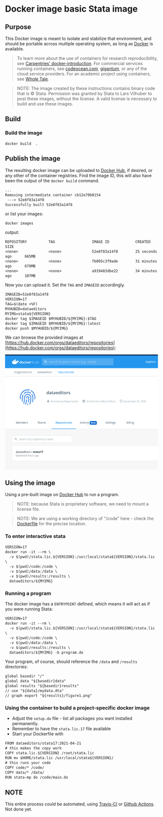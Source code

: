 # Docker image basic Stata image

## Purpose

This Docker image is meant to isolate and stabilize that environment, and should be portable across
multiple operating system, as long as [Docker](https://docker.com) is available.

> To learn more about the use of containers for research reproducibility, see [Carpentries' docker-introduction](https://carpentries-incubator.github.io/docker-introduction/index.html). For commercial services running containers, see [codeocean.com](https://codeocean.com), [gigantum](https://gigantum.com/), or any of the cloud service providers. For an academic project using containers, see [Whole Tale](https://wholetale.org/).

> NOTE: The image created by these instructions contains binary code that is &copy; Stata. Permission was granted by Stata to Lars Vilhuber to post these images, without the license. A valid license is necessary to build and use these images. 


## Build


### Build the image

```
docker build  .
```

## Publish the image 

The resulting docker image can be uploaded to [Docker Hub](https://hub.docker.com/), if desired, or any other of the container registries. Find the image ID, this will also have been the output of the `docker build` command.

```
...
Removing intermediate container cb12e70b0154
 ---> 52e8f83a14f8
Successfully built 52e8f83a14f8
```

or list your images:

```
docker images 
```
output:
```
REPOSITORY          TAG                 IMAGE ID            CREATED             SIZE
<none>              <none>              52e8f83a14f8        25 seconds ago      665MB
<none>              <none>              fb095c3f9ade        31 minutes ago      670MB
<none>              <none>              a919483dbe22        34 minutes ago      107MB
```

Now you can upload it. Set the `TAG` and `IMAGEID` accordingly.

```
IMAGEID=52e8f83a14f8
VERSION=17
TAG=$(date +%F)
MYHUBID=dataeditors
MYIMG=stata${VERSION}
docker tag $IMAGEID $MYHUBID/${MYIMG}:$TAG
docker tag $IMAGEID $MYHUBID/${MYIMG}:latest
docker push $MYHUBID/${MYIMG}
```

We can browse the provided images at [https://hub.docker.com/orgs/dataeditors/repositories](https://hub.docker.com/orgs/dataeditors/repositories):

![Screenshot of repository for dataeditors](assets/docker-hub-dataeditors.png)

## Using the image

Using a pre-built image on [Docker Hub](https://hub.docker.com/repository/docker/dataeditors/) to run a program. 

> NOTE: because Stata is proprietary software, we need to mount a license file. 

> NOTE: We are using a working directory of "/code" here - check the [Dockerfile](Dockerfile) for the precise location.

### To enter interactive stata

```
VERSION=17
docker run -it --rm \
  -v $(pwd)/stata.lic.${VERSION}:/usr/local/stata${VERSION}/stata.lic \
  -v $(pwd)/code:/code \
  -v $(pwd)/data:/data \
  -v $(pwd)/results:/results \
  dataeditors/${MYIMG} 
```

### Running a program

The docker image has a `ENTRYPOINT` defined, which means it will act as if you were running Stata:


```
VERSION=17
docker run -it --rm \
  -v $(pwd)/stata.lic.${VERSION}:/usr/local/stata${VERSION}/stata.lic \
  -v $(pwd)/code:/code \
  -v $(pwd)/data:/data \
  -v $(pwd)/results:/results \
  dataeditors/${MYIMG} -b program.do
```
Your program, of course, should reference the `/data` and `/results` directories:

```
global basedir "/"
global data "${basedir}data"
global results "${basedir}results"
// use "${data}/mydata.dta"
// graph export "${results}/figure1.png"
```

### Using the container to build a project-specific docker image

- Adjust the `setup.do` file - list all packages you want installed permanently. 
- Remember to have the `stata.lic.17` file available
- Start your Dockerfile with
```
FROM dataeditors/stata17:2021-04-21
# this makes the copy work
COPY stata.lic.${VERSION} /root/stata.lic
RUN mv $HOME/stata.lic /usr/local/stata${VERSION}/ 
# this runs your code 
COPY code/* /code/
COPY data/* /data/
RUN stata-mp do /code/main.do
```




## NOTE

This entire process could be automated, using [Travis-CI](https://docs.travis-ci.com/user/docker/#pushing-a-docker-image-to-a-registry) or [Github Actions](https://github.com/marketplace/actions/build-and-push-docker-images). Not done yet.
